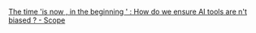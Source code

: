 [The time 'is now , in the beginning ' : How do we ensure AI tools are n't biased ? - Scope](https://qi.tc/qi/118307)